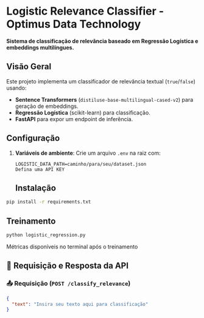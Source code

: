 #  Logistic Relevance Classifier - Optimus Data Technology  

**Sistema de classificação de relevância baseado em Regressão Logística e embeddings multilíngues.**  

##  Visão Geral  
Este projeto implementa um classificador de relevância textual (`true`/`false`) usando:  
- **Sentence Transformers** (`distiluse-base-multilingual-cased-v2`) para geração de embeddings.  
- **Regressão Logística** (scikit-learn) para classificação.  
- **FastAPI** para expor um endpoint de inferência.  

##  Configuração  
1. **Variáveis de ambiente**: Crie um arquivo `.env` na raiz com:  
   ```plaintext
   LOGISTIC_DATA_PATH=caminho/para/seu/dataset.json
   Defina uma API KEY
   ```
   ## Instalação

```bash
pip install -r requirements.txt
```
## Treinamento

```bash
python logistic_regression.py
```
Métricas disponíveis no terminal após o treinamento


## 🔄 Requisição e Resposta da API

### 📤 **Requisição (`POST /classify_relevance`)**
```json
{
  "text": "Insira seu texto aqui para classificação"
}

